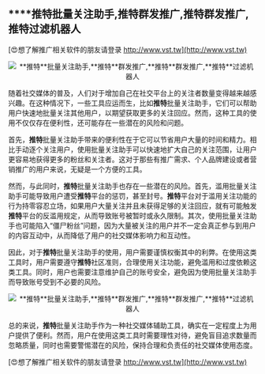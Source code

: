 ## ****推特**批量关注助手,**推特**群发推广,**推特**群发推广,**推特**过滤机器人**

[😍想了解推广相关软件的朋友请登录 http://www.vst.tw](http://www.vst.tw)

 <center><img src="https://vst.tw/MP4/tuiguang/png/2.png" alt="**推特**批量关注助手,**推特**群发推广,**推特**群发推广,**推特**过滤机器人"></center>

随着社交媒体的普及，人们对于增加自己在社交平台上的关注者数量变得越来越感兴趣。在这种情况下，一些工具应运而生，比如**推特**批量关注助手，它们可以帮助用户快速地批量关注其他用户，以期望获取更多的关注回应。然而，这种工具的使用不仅仅存在便利性，还可能存在一些潜在的风险和问题。

首先，**推特**批量关注助手带来的便利性在于它可以节省用户大量的时间和精力。相比手动逐个关注用户，使用批量关注助手可以快速地扩大自己的关注范围，让用户更容易地获得更多的粉丝和关注者。这对于那些有推广需求、个人品牌建设或者营销推广的用户来说，无疑是一个方便的工具。

然而，与此同时，**推特**批量关注助手也存在一些潜在的风险。首先，滥用批量关注助手可能导致用户遭受**推特**平台的惩罚，甚至封号。**推特**平台对于滥用关注功能的行为持零容忍立场，如果用户大量关注并且未获得足够的关注回应，就有可能触发**推特**平台的反滥用规定，从而导致账号被暂时或永久限制。其次，使用批量关注助手也可能陷入“僵尸粉丝”问题，因为大量被关注的用户并不一定会真正参与到用户的内容互动中，从而降低了用户的社交媒体影响力和互动性。

因此，对于**推特**批量关注助手的使用，用户需要谨慎权衡其中的利弊。在使用这类工具时，用户需要遵守**推特**社区准则，合理使用关注功能，避免滥用和过度依赖这类工具。同时，用户也需要注意维护自己的账号安全，避免因为使用批量关注助手而导致账号受到不必要的风险。

 <center><img src="https://vst.tw/MP4/tuiguang/png/1.png" alt="**推特**批量关注助手,**推特**群发推广,**推特**群发推广,**推特**过滤机器人"></center>

总的来说，**推特**批量关注助手作为一种社交媒体辅助工具，确实在一定程度上为用户提供了便利。然而，用户在使用这类工具时需要理性对待，避免盲目追求数量而忽略质量，同时也需要警惕潜在的风险，保持合理和负责任的社交媒体使用态度。

[😍想了解推广相关软件的朋友请登录 http://www.vst.tw](http://www.vst.tw)



